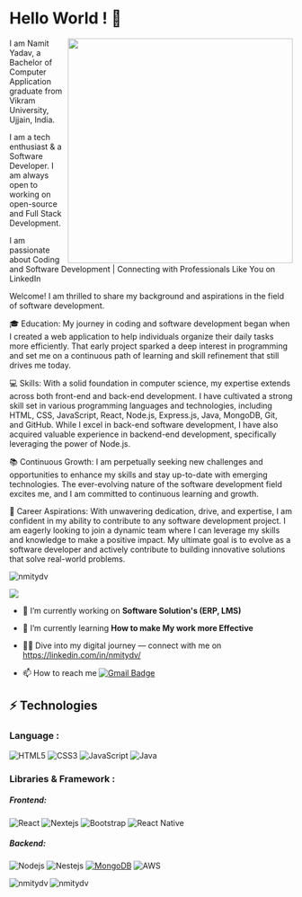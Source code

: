 # Hello World ! 👋


<img  align="right" width="400" src="https://user-images.githubusercontent.com/55389276/140866485-8fb1c876-9a8f-4d6a-98dc-08c4981eaf70.gif"/>

I am Namit Yadav, a Bachelor of Computer Application graduate from Vikram University, Ujjain, India.
<br/>

I am a tech enthusiast & a Software Developer. I am always open to working on open-source and Full Stack Development. 
<br/>

I am passionate about Coding and Software Development | Connecting with Professionals Like You on LinkedIn

Welcome! I am thrilled to share my background and aspirations in the field of software development.

🎓 Education: My journey in coding and software development began when I created a web application to help individuals organize their daily tasks more efficiently. That early project sparked a deep interest in programming and set me on a continuous path of learning and skill refinement that still drives me today.

💻 Skills: With a solid foundation in computer science, my expertise extends across both front-end and back-end development. I have cultivated a strong skill set in various programming languages and technologies, including HTML, CSS, JavaScript, React, Node.js, Express.js, Java, MongoDB, Git, and GitHub. While I excel in back-end software development, I have also acquired valuable experience in backend-end development, specifically leveraging the power of Node.js.

📚 Continuous Growth: I am perpetually seeking new challenges and opportunities to enhance my skills and stay up-to-date with emerging technologies. The ever-evolving nature of the software development field excites me, and I am committed to continuous learning and growth.

🚀 Career Aspirations: With unwavering dedication, drive, and expertise, I am confident in my ability to contribute to any software development project. I am eagerly looking to join a dynamic team where I can leverage my skills and knowledge to make a positive impact. My ultimate goal is to evolve as a software developer and actively contribute to building innovative solutions that solve real-world problems.


<p align="left"> <img src="https://komarev.com/ghpvc/?username=mayankjaiswal1709&label=Profile%20views&color=0e75b6&style=flat" alt="nmitydv" /> </p>

<p align="left"> <a href="https://github-profile-trophy.vercel.app/?username=ryo-ma&theme=flat"><img src="https://github-profile-trophy.vercel.app/?username=ryo-ma&theme=flat" /></a> </p>

- 🔭 I’m currently working on **Software Solution's (ERP, LMS)**

- 🌱 I’m currently learning **How to make My work more Effective**

- 👨‍💻 Dive into my digital journey — connect with me on https://linkedin.com/in/nmitydv/

- 📫 How to reach me [![Gmail Badge](https://img.shields.io/badge/yadavnamit605@gmail.com-D14836?style=for-the-badge&logo=gmail&logoColor=white&link=mailto:mayankjaiswal20180@gmail.com)](mailto:yadavnamit605@gmail.com)

## ⚡ Technologies

### Language :
![HTML5](https://img.shields.io/badge/-HTML5-E34F26?style=flat-square&logo=html5&logoColor=white)
![CSS3](https://img.shields.io/badge/-CSS3-1572B6?style=flat-square&logo=css3)
![JavaScript](https://img.shields.io/badge/-JavaScript-black?style=flat-square&logo=javascript)
![Java](https://img.shields.io/badge/-java-E34A86?style=flat-square&logo=java)


### Libraries & Framework :

##### Frontend:
![React](https://img.shields.io/badge/-React-black?style=flat-square&logo=react)
![Nextejs](https://img.shields.io/badge/-Nextjs-black?style=flat-square&logo=nextjs)
![Bootstrap](https://img.shields.io/badge/-Bootstrap-563D7C?style=flat-square&logo=bootstrap)
![React Native](https://img.shields.io/badge/-ReactNative-blue?style=flat-square&logo=reactnative)

##### Backend:
![Nodejs](https://img.shields.io/badge/-Nodejs-black?style=flat-square&logo=Node.js)
![Nestejs](https://img.shields.io/badge/-Nestjs-red?style=flat-square&logo=nestjs)
<a href="#"><img alt="MongoDB" src ="https://img.shields.io/badge/MongoDB-%234ea94b.svg?logo=mongodb&logoColor=white"></a>
![AWS](https://img.shields.io/badge/-AWS-grey?style=flat-square&logo=aws)



<p><img align="left" src="https://github-readme-stats.vercel.app/api/top-langs?username=nmitydv&show_icons=true&locale=en&layout=compact" alt="nmitydv" /></p>

<p><img align="center" src="https://github-readme-streak-stats.herokuapp.com/?user=nmitydv&" alt="nmitydv" /></p>




